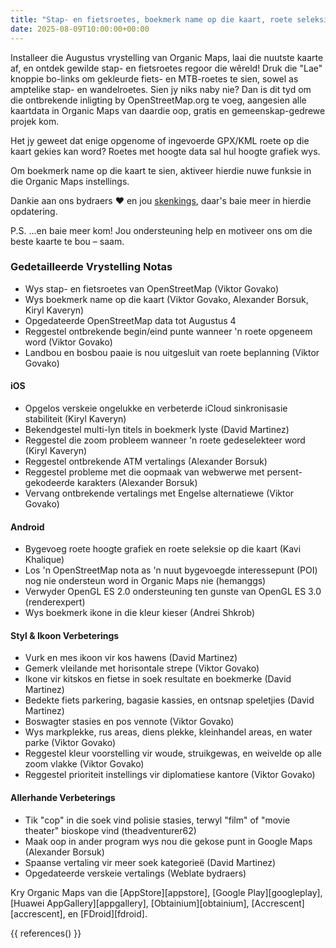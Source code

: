 ```yaml
---
title: "Stap- en fietsroetes, boekmerk name op die kaart, roete seleksie, hoogte grafiek, en meer in die Augustus vrystelling"
date: 2025-08-09T10:00:00+00:00
---
```


Installeer die Augustus vrystelling van Organic Maps, laai die nuutste kaarte af, en ontdek gewilde stap- en fietsroetes regoor die wêreld! Druk die "Lae" knoppie bo-links om gekleurde fiets- en MTB-roetes te sien, sowel as amptelike stap- en wandelroetes. Sien jy niks naby nie? Dan is dit tyd om die ontbrekende inligting by OpenStreetMap.org te voeg, aangesien alle kaartdata in Organic Maps van daardie oop, gratis en gemeenskap-gedrewe projek kom.

Het jy geweet dat enige opgenome of ingevoerde GPX/KML roete op die kaart gekies kan word? Roetes met hoogte data sal hul hoogte grafiek wys.

Om boekmerk name op die kaart te sien, aktiveer hierdie nuwe funksie in die Organic Maps instellings.

Dankie aan ons bydraers ❤️ en jou [skenkings](@/donate/index.af.md), daar's baie meer in hierdie opdatering.

P.S. ...en baie meer kom! Jou ondersteuning help en motiveer ons om die beste kaarte te bou – saam.

### Gedetailleerde Vrystelling Notas

- Wys stap- en fietsroetes van OpenStreetMap (Viktor Govako)
- Wys boekmerk name op die kaart (Viktor Govako, Alexander Borsuk, Kiryl Kaveryn)
- Opgedateerde OpenStreetMap data tot Augustus 4
- Reggestel ontbrekende begin/eind punte wanneer 'n roete opgeneem word (Viktor Govako)
- Landbou en bosbou paaie is nou uitgesluit van roete beplanning (Viktor Govako)

#### iOS
- Opgelos verskeie ongelukke en verbeterde iCloud sinkronisasie stabiliteit (Kiryl Kaveryn)
- Bekendgestel multi-lyn titels in boekmerk lyste (David Martinez)
- Reggestel die zoom probleem wanneer 'n roete gedeselekteer word (Kiryl Kaveryn)
- Reggestel ontbrekende ATM vertalings (Alexander Borsuk)
- Reggestel probleme met die oopmaak van webwerwe met persent-gekodeerde karakters (Alexander Borsuk)
- Vervang ontbrekende vertalings met Engelse alternatiewe (Viktor Govako)

#### Android
- Bygevoeg roete hoogte grafiek en roete seleksie op die kaart (Kavi Khalique)
- Los 'n OpenStreetMap nota as 'n nuut bygevoegde interessepunt (POI) nog nie ondersteun word in Organic Maps nie (hemanggs)
- Verwyder OpenGL ES 2.0 ondersteuning ten gunste van OpenGL ES 3.0 (renderexpert)
- Wys boekmerk ikone in die kleur kieser (Andrei Shkrob)

#### Styl & Ikoon Verbeterings
- Vurk en mes ikoon vir kos hawens (David Martinez)
- Gemerk vleilande met horisontale strepe (Viktor Govako)
- Ikone vir kitskos en fietse in soek resultate en boekmerke (David Martinez)
- Bedekte fiets parkering, bagasie kassies, en ontsnap speletjies (David Martinez)
- Boswagter stasies en pos vennote (Viktor Govako)
- Wys markplekke, rus areas, diens plekke, kleinhandel areas, en water parke (Viktor Govako)
- Reggestel kleur voorstelling vir woude, struikgewas, en weivelde op alle zoom vlakke (Viktor Govako)
- Reggestel prioriteit instellings vir diplomatiese kantore (Viktor Govako)

#### Allerhande Verbeterings
- Tik "cop" in die soek vind polisie stasies, terwyl "film" of "movie theater" bioskope vind (theadventurer62)
- Maak oop in ander program wys nou die gekose punt in Google Maps (Alexander Borsuk)
- Spaanse vertaling vir meer soek kategorieë (David Martinez)
- Opgedateerde verskeie vertalings (Weblate bydraers)

Kry Organic Maps van die [AppStore][appstore], [Google Play][googleplay], [Huawei AppGallery][appgallery], [Obtainium][obtainium], [Accrescent][accrescent], en [FDroid][fdroid].

{{ references() }}
